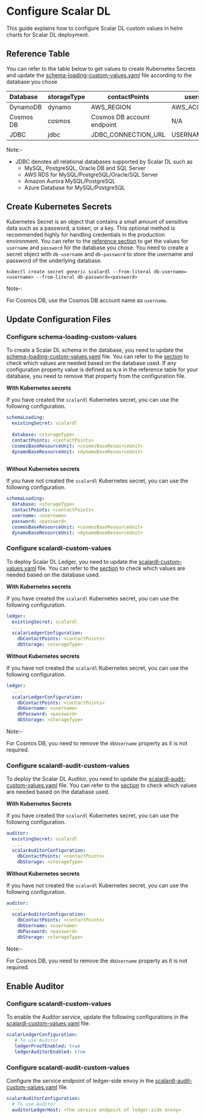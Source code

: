 # Configure Scalar DL

This guide explains how to configure Scalar DL custom values in helm charts for Scalar DL deployment.


## Reference Table

You can refer to the table below to get values to create Kubernetes Secrets and update the [schema-loading-custom-values.yaml](../conf/schema-loading-custom-values.yaml) file according to the database you chose

| Database  | storageType | contactPoints              | username       | password                                 | dynamoBaseResourceUnit | cosmosBaseResourceUnit | 
|:----------|-------------|----------------------------|----------------|------------------------------------------|------------------------|------------------------|
| DynamoDB  | dynamo      | AWS_REGION                 | AWS_ACCESS_KEY | AWS_ACCESS_SECRET_KEY                    | 10                     | N/A                    |
| Cosmos DB | cosmos      | Cosmos DB account endpoint | N/A            | Cosmos DB account primary/secondary key  | N/A                    | 400                    |
| JDBC      | jdbc        | JDBC_CONNECTION_URL        | USERNAME       | PASSWORD                                 | N/A                    | N/A                    |

Note:- 

* JDBC denotes all relational databases supported by Scalar DL such as 
  * MySQL, PostgreSQL, Oracle DB and SQL Server 
  * AWS RDS for MySQL/PostgreSQL/Oracle/SQL Server
  * Amazon Aurora MySQL/PostgreSQL
  * Azure Database for MySQL/PostgreSQL

## Create Kubernetes Secrets

Kubernetes Secret is an object that contains a small amount of sensitive data such as a password, a token, or a key.
This optional method is recommended highly for handling credentials in the production environment.
You can refer to the [reference section](#reference-table) to get the values for `username` and `password` for the database you chose.
You need to create a secret object with `db-username` and `db-password` to store the username and password of the underlying database.


```
kubectl create secret generic scalardl --from-literal db-username=<username> --from-literal db-password=<password>
```
Note-:

For Cosmos DB, use the Cosmos DB account name as `username`.

## Update Configuration Files

### Configure schema-loading-custom-values

To create a Scalar DL schema in the database, you need to update the [schema-loading-custom-values.yaml](../conf/schema-loading-custom-values.yaml) file.
You can refer to the [section](#reference-table) to check which values are needed based on the database used.
If any configuration property value is defined as `N/A` in the reference table for your database, you need to remove that property from the configuration file.

**With Kubernetes secrets**

If you have created the `scalardl` Kubernetes secret, you can use the following configuration.

```yaml
schemaLoading:
  existingSecret: scalardl
  
  database: <storageType>
  contactPoints: <contactPoints>
  cosmosBaseResourceUnit: <cosmosBaseResourceUnit>
  dynamoBaseResourceUnit: <dynamoBaseResourceUnit>
  
```

**Without Kubernetes secrets**

If you have not created the `scalardl` Kubernetes secret, you can use the following configuration.

```yaml
schemaLoading:
  database: <storageType>
  contactPoints: <contactPoints>
  username: <username>
  password: <password>
  cosmosBaseResourceUnit: <cosmosBaseResourceUnit>
  dynamoBaseResourceUnit: <dynamoBaseResourceUnit>
```

### Configure scalardl-custom-values

To deploy Scalar DL Ledger, you need to update the [scalardl-custom-values.yaml](../conf/scalardl-custom-values.yaml) file.
You can refer to the [section](#reference-table) to check which values are needed based on the database used.

**With Kubernetes secrets**

If you have created the `scalardl` Kubernetes secret, you can use the following configuration.

```yaml
ledger:
  existingSecret: scalardl
  ....
  scalarLedgerConfiguration:
    dbContactPoints: <contactPoints>
    dbStorage: <storageType>
```
**Without Kubernetes secrets**

If you have not created the `scalardl` Kubernetes secret, you can use the following configuration.

```yaml
ledger:
  ....
  scalarLedgerConfiguration:
    dbContactPoints: <contactPoints>
    dbUsername: <username>
    dbPassword: <password>
    dbStorage: <storageType>
```

Note:-

For Cosmos DB, you need to remove the `dbUsername` property as it is not required.

### Configure scalardl-audit-custom-values

To deploy the Scalar DL Auditor, you need to update the [scalardl-audit-custom-values.yaml](../conf/scalardl-audit-custom-values.yaml) file.
You can refer to the [section](#reference-table) to check which values are needed based on the database used.

**With Kubernetes Secrets**

If you have created the `scalardl` Kubernetes secret, you can use the following configuration.

```yaml
auditor:
  existingSecret: scalardl
  ....
  scalarAuditorConfiguration:
    dbContactPoints: <contactPoints>
    dbStorage: <storageType>
```

**Without Kubernetes secrets**

If you have not created the `scalardl` Kubernetes secret, you can use the following configuration.

```yaml
auditor:
  ....
  scalarAuditorConfiguration:
    dbContactPoints: <contactPoints>
    dbUsername: <username>
    dbPassword: <password>
    dbStorage: <storageType>
```

Note:-

For Cosmos DB, you need to remove the `dbUsername` property as it is not required.

## Enable Auditor

### Configure scalardl-custom-values

To enable the Auditor service, update the following configurations in the [scalardl-custom-values.yaml](../conf/scalardl-custom-values.yaml) file.

```yaml
scalarLedgerConfiguration:
   # To use Auditor
   ledgerProofEnabled: true
   ledgerAuditorEnabled: true
```

### Configure scalardl-audit-custom-values

Configure the service endpoint of ledger-side envoy in the [scalardl-audit-custom-values.yaml](../conf/scalardl-audit-custom-values.yaml) file.

```yaml
scalarAuditorConfiguration:
  # To use Auditor
  auditorLedgerHost: <the service endpoint of ledger-side envoy>
```
